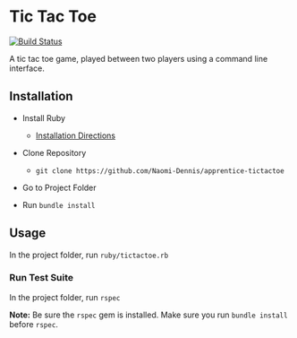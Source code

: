 # Tic Tac Toe
[![Build Status](https://travis-ci.org/Naomi-Dennis/apprentice-tictactoe.svg?branch=setup)](https://travis-ci.org/Naomi-Dennis/apprentice-tictactoe)

A tic tac toe game, played between two players using a command line interface. 

## Installation 

* Install Ruby
  * [Installation Directions](https://www.ruby-lang.org/en/documentation/installation/)
* Clone Repository 
  * `git clone https://github.com/Naomi-Dennis/apprentice-tictactoe`
* Go to Project Folder

* Run `bundle install` 


## Usage

In the project folder, run `ruby/tictactoe.rb`

### Run Test Suite 

In the project folder, run `rspec` 

**Note:** Be sure the `rspec` gem is installed. Make sure you run `bundle install` before `rspec`. 


